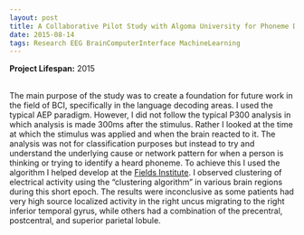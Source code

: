 ```yaml
---
layout: post
title: A Collaborative Pilot Study with Algoma University for Phoneme Detection Using EEG Auditory Evoked Potentials
date: 2015-08-14
tags: Research EEG BrainComputerInterface MachineLearning
---
```

**Project Lifespan\:** 2015  
<br>

The main purpose of the study was to create a foundation for future work in the field of BCI, specifically in the language decoding areas.  I used the typical AEP paradigm.  However, I did not follow the typical P300 analysis in which analysis is made 300ms after the stimulus.  Rather I looked at the time at which the stimulus was applied and when the brain reacted to it.  The analysis was not for classification purposes but instead to try and understand the underlying cause or network pattern for when a person is thinking or trying to identify a heard phoneme.  To achieve this I used the algorithm I helped develop at the [Fields Institute](https://www.fields.utoronto.ca/programs/scientific/11-12/inverseprob/IPSW/problems.html ).  I observed clustering of electrical activity using the “clustering algorithm” in various brain regions during this short epoch.  The results were inconclusive as some patients had very high source localized activity in the right uncus migrating to the right inferior temporal gyrus, while others had a combination of the precentral, postcentral, and superior parietal lobule.	